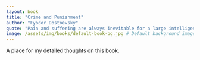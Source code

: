 ```yaml
---
layout: book
title: "Crime and Punishment"
author: "Fyodor Dostoevsky"
quote: "Pain and suffering are always inevitable for a large intelligence and a deep heart."
image: /assets/img/books/default-book-bg.jpg # Default background image
---
```


A place for my detailed thoughts on this book.
